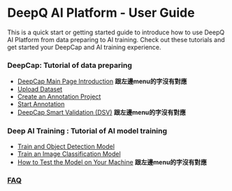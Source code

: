 # DeepQ AI Platform - User Guide

This is a quick start or getting started guide to introduce how to use DeepQ AI Platform from data preparing to AI training. Check out these tutorials and get started your DeepCap and AI training experience.





### DeepCap: Tutorial of data preparing

* [DeepCap Main Page Introduction](working-flow-1/deepcap-main-page-introduction.md) **跟左邊menu的字沒有對應**
* [Upload Dataset](dataset/upload-dataset.md)
* [Create an Annotation Project](working-flow/create-an-annotation-project/)
* [Start Annotation](working-flow/start-annotation/)
* [DeepCap Smart Validation \(DSV\)](working-flow/create-an-annotation-project/1.-settings/deepcap-smart-validation-dsv.md)  **跟左邊menu的字沒有對應**

### Deep AI Training : Tutorial of AI model training

* [Train and Object Detection Model](untitled-2.md)
* [Train an Image Classification Model](train-an-image-classification-model.md)
* [How to Test the Model on Your Machine](account-management/how-to-test-the-model-on-your-machine.md)  **跟左邊menu的字沒有對應**

### [FAQ](faq/)



